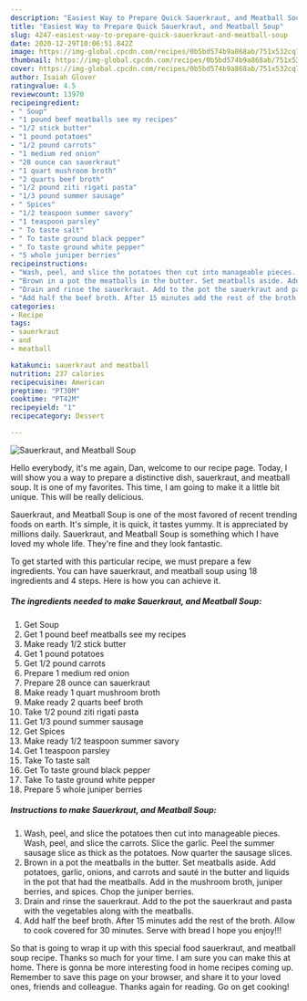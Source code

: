 ```yaml
---
description: "Easiest Way to Prepare Quick Sauerkraut, and Meatball Soup"
title: "Easiest Way to Prepare Quick Sauerkraut, and Meatball Soup"
slug: 4247-easiest-way-to-prepare-quick-sauerkraut-and-meatball-soup
date: 2020-12-29T10:06:51.842Z
image: https://img-global.cpcdn.com/recipes/0b5bd574b9a868ab/751x532cq70/sauerkraut-and-meatball-soup-recipe-main-photo.jpg
thumbnail: https://img-global.cpcdn.com/recipes/0b5bd574b9a868ab/751x532cq70/sauerkraut-and-meatball-soup-recipe-main-photo.jpg
cover: https://img-global.cpcdn.com/recipes/0b5bd574b9a868ab/751x532cq70/sauerkraut-and-meatball-soup-recipe-main-photo.jpg
author: Isaiah Glover
ratingvalue: 4.5
reviewcount: 13970
recipeingredient:
- " Soup"
- "1 pound beef meatballs see my recipes"
- "1/2 stick butter"
- "1 pound potatoes"
- "1/2 pound carrots"
- "1 medium red onion"
- "28 ounce can sauerkraut"
- "1 quart mushroom broth"
- "2 quarts beef broth"
- "1/2 pound ziti rigati pasta"
- "1/3 pound summer sausage"
- " Spices"
- "1/2 teaspoon summer savory"
- "1 teaspoon parsley"
- " To taste salt"
- " To taste ground black pepper"
- " To taste ground white pepper"
- "5 whole juniper berries"
recipeinstructions:
- "Wash, peel, and slice the potatoes then cut into manageable pieces. Wash, peel, and slice the carrots. Slice the garlic. Peel the summer sausage slice as thick as the potatoes. Now quarter the sausage slices."
- "Brown in a pot the meatballs in the butter. Set meatballs aside. Add potatoes, garlic, onions, and carrots and sauté in the butter and liquids in the pot that had the meatballs. Add in the mushroom broth, juniper berries, and spices. Chop the juniper berries."
- "Drain and rinse the sauerkraut. Add to the pot the sauerkraut and pasta with the vegetables along with the meatballs."
- "Add half the beef broth. After 15 minutes add the rest of the broth. Allow to cook covered for 30 minutes. Serve with bread I hope you enjoy!!!"
categories:
- Recipe
tags:
- sauerkraut
- and
- meatball

katakunci: sauerkraut and meatball 
nutrition: 237 calories
recipecuisine: American
preptime: "PT30M"
cooktime: "PT42M"
recipeyield: "1"
recipecategory: Dessert

---
```



![Sauerkraut, and Meatball Soup](https://img-global.cpcdn.com/recipes/0b5bd574b9a868ab/751x532cq70/sauerkraut-and-meatball-soup-recipe-main-photo.jpg)

Hello everybody, it's me again, Dan, welcome to our recipe page. Today, I will show you a way to prepare a distinctive dish, sauerkraut, and meatball soup. It is one of my favorites. This time, I am going to make it a little bit unique. This will be really delicious.



Sauerkraut, and Meatball Soup is one of the most favored of recent trending foods on earth. It's simple, it is quick, it tastes yummy. It is appreciated by millions daily. Sauerkraut, and Meatball Soup is something which I have loved my whole life. They're fine and they look fantastic.


To get started with this particular recipe, we must prepare a few ingredients. You can have sauerkraut, and meatball soup using 18 ingredients and 4 steps. Here is how you can achieve it.

<!--inarticleads1-->

##### The ingredients needed to make Sauerkraut, and Meatball Soup:

1. Get  Soup
1. Get 1 pound beef meatballs see my recipes
1. Make ready 1/2 stick butter
1. Get 1 pound potatoes
1. Get 1/2 pound carrots
1. Prepare 1 medium red onion
1. Prepare 28 ounce can sauerkraut
1. Make ready 1 quart mushroom broth
1. Make ready 2 quarts beef broth
1. Take 1/2 pound ziti rigati pasta
1. Get 1/3 pound summer sausage
1. Get  Spices
1. Make ready 1/2 teaspoon summer savory
1. Get 1 teaspoon parsley
1. Take  To taste salt
1. Get  To taste ground black pepper
1. Take  To taste ground white pepper
1. Prepare 5 whole juniper berries




<!--inarticleads2-->

##### Instructions to make Sauerkraut, and Meatball Soup:

1. Wash, peel, and slice the potatoes then cut into manageable pieces. Wash, peel, and slice the carrots. Slice the garlic. Peel the summer sausage slice as thick as the potatoes. Now quarter the sausage slices.
1. Brown in a pot the meatballs in the butter. Set meatballs aside. Add potatoes, garlic, onions, and carrots and sauté in the butter and liquids in the pot that had the meatballs. Add in the mushroom broth, juniper berries, and spices. Chop the juniper berries.
1. Drain and rinse the sauerkraut. Add to the pot the sauerkraut and pasta with the vegetables along with the meatballs.
1. Add half the beef broth. After 15 minutes add the rest of the broth. Allow to cook covered for 30 minutes. Serve with bread I hope you enjoy!!!




So that is going to wrap it up with this special food sauerkraut, and meatball soup recipe. Thanks so much for your time. I am sure you can make this at home. There is gonna be more interesting food in home recipes coming up. Remember to save this page on your browser, and share it to your loved ones, friends and colleague. Thanks again for reading. Go on get cooking!
